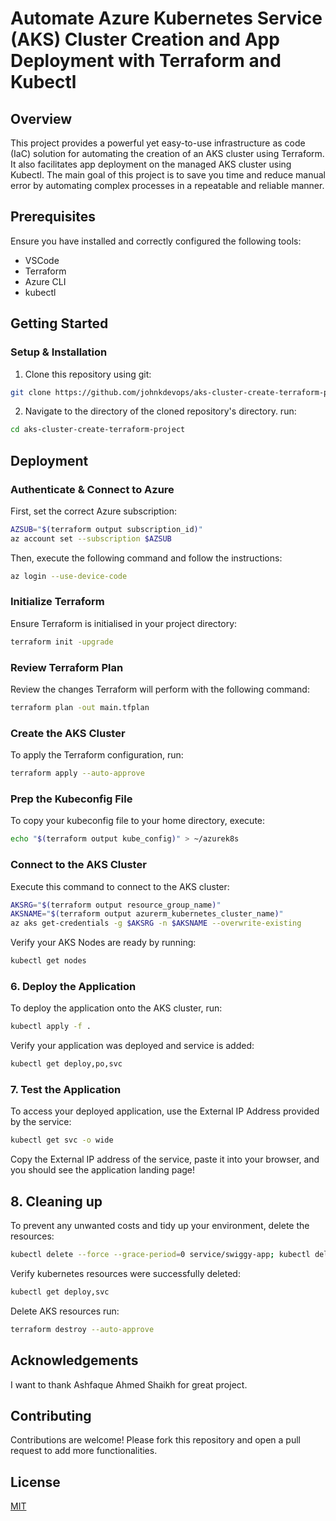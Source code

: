 # Automate Azure Kubernetes Service (AKS) Cluster Creation and App Deployment with Terraform and Kubectl

## Overview
This project provides a powerful yet easy-to-use infrastructure as code (IaC) solution for automating the creation of an AKS cluster using Terraform. It also facilitates app deployment on the managed AKS cluster using Kubectl. The main goal of this project is to save you time and reduce manual error by automating complex processes in a repeatable and reliable manner.

## Prerequisites
Ensure you have installed and correctly configured the following tools:

- VSCode
- Terraform
- Azure CLI
- kubectl

## Getting Started

### Setup & Installation
1. Clone this repository using git:
```bash 
git clone https://github.com/johnkdevops/aks-cluster-create-terraform-project.git
```

2. Navigate to the directory of the cloned repository's directory. run:
```bash
cd aks-cluster-create-terraform-project
```

## Deployment

### Authenticate & Connect to Azure
First, set the correct Azure subscription:
```bash
AZSUB="$(terraform output subscription_id)"
az account set --subscription $AZSUB
```
Then, execute the following command and follow the instructions:
```bash
az login --use-device-code
```

### Initialize Terraform
Ensure Terraform is initialised in your project directory:
```bash
terraform init -upgrade
```

### Review Terraform Plan
Review the changes Terraform will perform with the following command:
```bash
terraform plan -out main.tfplan
```

### Create the AKS Cluster
To apply the Terraform configuration, run:
```bash
terraform apply --auto-approve
```

### Prep the Kubeconfig File
To copy your kubeconfig file to your home directory, execute:
```bash
echo "$(terraform output kube_config)" > ~/azurek8s
```

### Connect to the AKS Cluster
Execute this command to connect to the AKS cluster:
```bash
AKSRG="$(terraform output resource_group_name)" 
AKSNAME="$(terraform output azurerm_kubernetes_cluster_name)" 
az aks get-credentials -g $AKSRG -n $AKSNAME --overwrite-existing
```
Verify your AKS Nodes are ready by running:
```bash
kubectl get nodes
```

### 6. Deploy the Application
To deploy the application onto the AKS cluster, run:
```bash
kubectl apply -f .
```

Verify your application was deployed and service is added:
```bash
kubectl get deploy,po,svc
```

### 7. Test the Application
To access your deployed application, use the External IP Address provided by the service:
```bash
kubectl get svc -o wide
```

Copy the External IP address of the service, paste it into your browser, and you should see the application landing page!

## 8. Cleaning up

To prevent any unwanted costs and tidy up your environment, delete the resources:

```bash
kubectl delete --force --grace-period=0 service/swiggy-app; kubectl delete--force --grace-period=0 deployment.apps/swiggy-app
```

Verify kubernetes resources were successfully deleted:
```bash
kubectl get deploy,svc
```

Delete AKS resources run:
```bash
terraform destroy --auto-approve
```

## Acknowledgements
I want to thank Ashfaque Ahmed Shaikh for great project.

## Contributing
Contributions are welcome! Please fork this repository and open a pull request to add more functionalities.

## License
[MIT](https://choosealicense.com/licenses/mit/)
